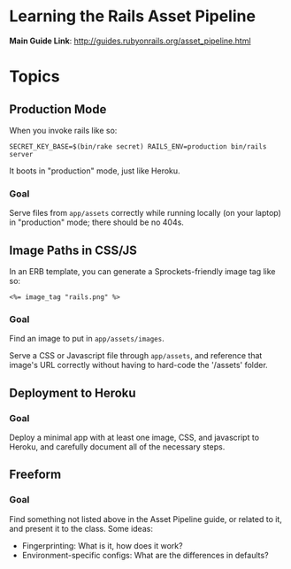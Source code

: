 # Learning the Rails Asset Pipeline

**Main Guide Link**: http://guides.rubyonrails.org/asset_pipeline.html

# Topics

## Production Mode

When you invoke rails like so:

```shell
SECRET_KEY_BASE=$(bin/rake secret) RAILS_ENV=production bin/rails server
```

It boots in "production" mode, just like Heroku.

### Goal

Serve files from `app/assets` correctly while running locally (on your laptop)
in "production" mode; there should be no 404s.


## Image Paths in CSS/JS

In an ERB template, you can generate a Sprockets-friendly image tag like so:

```
<%= image_tag "rails.png" %>
```

### Goal

Find an image to put in `app/assets/images`.

Serve a CSS or Javascript file through `app/assets`, and reference that image's
URL correctly without having to hard-code the '/assets' folder.


## Deployment to Heroku

### Goal

Deploy a minimal app with at least one image, CSS, and javascript to Heroku,
and carefully document all of the necessary steps.


## Freeform

### Goal

Find something not listed above in the Asset Pipeline guide, or related to it,
and present it to the class. Some ideas:

- Fingerprinting: What is it, how does it work?
- Environment-specific configs: What are the differences in defaults?
